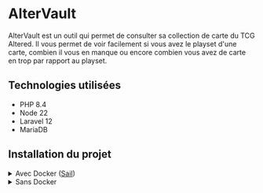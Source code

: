# AlterVault

AlterVault est un outil qui permet de consulter sa collection de carte du TCG Altered. 
Il vous permet de voir facilement si vous avez le playset d'une carte, combien il vous en manque
ou encore combien vous avez de carte en trop par rapport au playset.

## Technologies utilisées

- PHP 8.4
- Node 22
- Laravel 12
- MariaDB

## Installation du projet

<details>
<summary>Avec Docker (<a href="https://laravel.com/docs/12.x/sail">Sail</a>)</summary>

1. Récupération du projet :
    ```bash
    git clone git@github.com:romainrhd/AlterVault.git
    ```
2. On se déplace dans le projet :
    ```bash
    cd AlterVault/
    ```
3. On crée le fichier .env et on le remplit avec les bonnes informations :
   ```bash
   cp .env.example .env
   ```
   Il faut bien penser à mettre à jour les valeurs suivantes :
    - LOG_CHANNEL (Mettre daily pour avoir un fichier de log par jour)
4. Installation des dépendances :
    ```bash
    docker run --rm \
    -u "$(id -u):$(id -g)" \
    -v "$(pwd):/var/www/html" \
    -w /var/www/html \
    laravelsail/php84-composer:latest \
    composer install --ignore-platform-reqs
    ```
5. Installation de la base de données :
    ```bash
    sail artisan migrate
    ```
6. Création du lien symbolique pour les images :
    ```bash
    sail artisan storage:link
    ```
7. Création du lien symbolique pour les images :
    ```bash
    sail artisan key:generate
    ```
8. Installation des dépendances front :
    ```bash
    sail npm install
    ```
9. Lancement du projet :
    ```bash
    sail npm run dev
    ```

</details>
<details>
<summary>Sans Docker</summary>

1. Récupération du projet :
    ```bash
    git clone git@github.com:romainrhd/AlterVault.git
    ```
2. On se déplace dans le projet :
    ```bash
    cd AlterVault/
    ```
3. On crée le fichier .env et on le remplit avec les bonnes informations :
    ```bash
    cp .env.example .env
    ```
   Il faut bien penser à mettre à jour les valeurs suivantes :
    - LOG_CHANNEL (Mettre daily pour avoir un fichier de log par jour)
4. Installation des dépendances :
    ```bash
    composer install
    ```
5. Installation de la base de données :
    ```bash
    php artisan migrate --seed
    ```
6. Création du lien symbolique pour les images :
   ```bash
   php artisan storage:link
    ```
7. Création de la clé Laravel :
   ```bash
   php artisan key:generate
    ```
8. Installation des dépendances front :
    ```bash
    npm install
    ```
9. Lancement du projet :
    ```bash
    npm run dev
    ```

</details>
